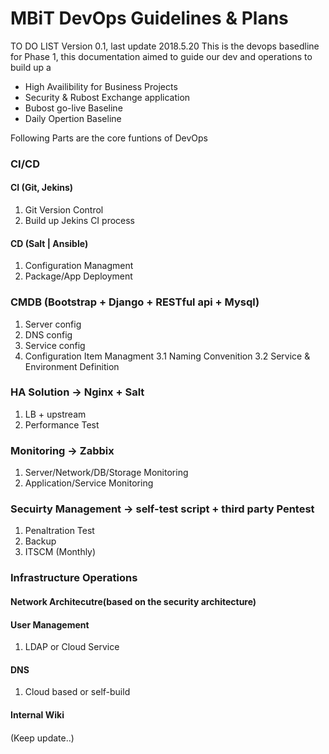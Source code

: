 # MBiT DevOps Guidelines & Plans

TO DO LIST
Version 0.1, last update 2018.5.20
This is the devops basedline for Phase 1, this documentation aimed to guide our dev and operations to build up a 

- High Availibility for Business Projects
- Security & Rubost Exchange application
- Bubost go-live Baseline
- Daily Opertion Baseline

Following Parts are the core funtions of DevOps

### CI/CD
#### CI (Git, Jekins)
1. Git Version Control
2. Build up Jekins CI process

#### CD (Salt | Ansible)
1. Configuration Managment 
2. Package/App Deployment

### CMDB (Bootstrap + Django + RESTful api + Mysql)
1. Server config
2. DNS config
3. Service config
4. Configuration Item Managment
	3.1 Naming Convenition
	3.2 Service & Environment Definition
	

### HA Solution -> Nginx + Salt
1. LB + upstream 
2. Performance Test 

### Monitoring -> Zabbix
1. Server/Network/DB/Storage Monitoring
2. Application/Service Monitoring


### Secuirty Management -> self-test script + third party Pentest
1. Penaltration Test
2. Backup
3. ITSCM (Monthly)

### Infrastructure Operations

#### Network Architecutre(based on the security architecture)
#### User Management 
1. LDAP or Cloud Service
#### DNS
1. Cloud based or self-build
#### Internal Wiki

####

(Keep update..)
